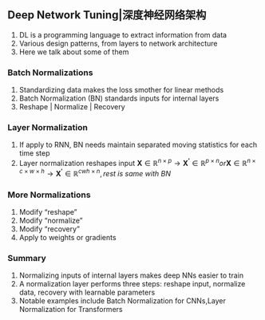 ## Deep Network Tuning|深度神经网络架构
1. DL is a programming language to extract information from data
2. Various design patterns, from layers to network architecture
3. Here we talk about some of them
### Batch Normalizations
1. Standardizing data makes the loss smother for linear methods
2. Batch Normalization (BN) standards inputs for internal layers
3. Reshape | Normalize | Recovery
### Layer Normalization
1. If apply to RNN, BN needs maintain separated moving statistics for each time step
2. Layer normalization reshapes input $\mathbf{X} ∈ \mathbb{R}^{n×p} → \mathbf{X^′} ∈ \mathbb{R}^{p×n} or
\mathbf{X} ∈ \mathbb{R}^{n×c×w×h} → \mathbf{X^′} ∈ \mathbb{R}^{cwh×n}, rest\ is\ same\ with\ BN$
### More Normalizations
1. Modify “reshape”
2. Modify “normalize”
3. Modify “recovery”
4. Apply to weights or gradients
### Summary
1. Normalizing inputs of internal layers makes deep NNs easier to train
2. A normalization layer performs three steps: reshape input, normalize data, recovery with learnable parameters
3. Notable examples include Batch Normalization for CNNs,Layer Normalization for Transformers